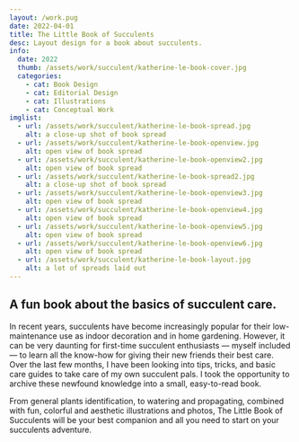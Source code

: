 ```yaml
---
layout: /work.pug
date: 2022-04-01
title: The Little Book of Succulents
desc: Layout design for a book about succulents.
info:
  date: 2022
  thumb: /assets/work/succulent/katherine-le-book-cover.jpg
  categories:
    - cat: Book Design
    - cat: Editorial Design
    - cat: Illustrations
    - cat: Conceptual Work
imglist:
  - url: /assets/work/succulent/katherine-le-book-spread.jpg
    alt: a close-up shot of book spread
  - url: /assets/work/succulent/katherine-le-book-openview.jpg
    alt: open view of book spread
  - url: /assets/work/succulent/katherine-le-book-openview2.jpg
    alt: open view of book spread
  - url: /assets/work/succulent/katherine-le-book-spread2.jpg
    alt: a close-up shot of book spread
  - url: /assets/work/succulent/katherine-le-book-openview3.jpg
    alt: open view of book spread
  - url: /assets/work/succulent/katherine-le-book-openview4.jpg
    alt: open view of book spread
  - url: /assets/work/succulent/katherine-le-book-openview5.jpg
    alt: open view of book spread
  - url: /assets/work/succulent/katherine-le-book-openview6.jpg
    alt: open view of book spread
  - url: /assets/work/succulent/katherine-le-book-layout.jpg
    alt: a lot of spreads laid out
---
```

## A fun book about the basics of succulent care.

In recent years, succulents have become increasingly popular for their low-maintenance use as indoor decoration and in home gardening. However, it can be very daunting for first-time succulent enthusiasts — myself included — to learn all the know-how for giving their new friends their best care. Over the last few months, I have been looking into tips, tricks, and basic care guides to take care of my own succulent pals. I took the opportunity to archive these newfound knowledge into a small, easy-to-read book.

From general plants identification, to watering and propagating, combined with fun, colorful and aesthetic illustrations and photos, The Little Book of Succulents will be your best companion and all you need to start on your succulents adventure.

